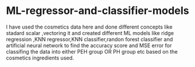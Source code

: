 # ML-regressor-and-classifier-models
I have used the cosmetics data here and done different concepts like stadard scalar ,vectoring it and created different ML models like ridge regression ,KNN regressor,KNN classifier,randon forest classifier and artificial neural network to find the accuracy score and MSE error for classifing the data into either PEH group OR PH group etc based on the cosmetics ingredients used.
